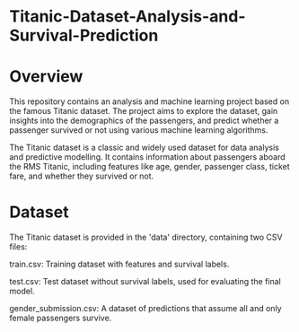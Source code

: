 # Titanic-Dataset-Analysis-and-Survival-Prediction

# Overview
This repository contains an analysis and machine learning project based on the famous Titanic dataset. The project aims to explore the dataset, gain insights into the demographics of the passengers, and predict whether a passenger survived or not using various machine learning algorithms.

The Titanic dataset is a classic and widely used dataset for data analysis and predictive modelling. It contains information about passengers aboard the RMS Titanic, including features like age, gender, passenger class, ticket fare, and whether they survived or not.

# Dataset

The Titanic dataset is provided in the 'data' directory, containing two CSV files:

train.csv: Training dataset with features and survival labels.

test.csv: Test dataset without survival labels, used for evaluating the final model.

gender_submission.csv: A dataset of predictions that assume all and only female passengers survive.
